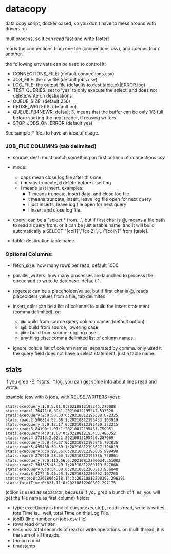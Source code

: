 # datacopy

data copy script, docker based, so you don't have to mess around with drivers :o)

multiprocess, so it can read fast and write faster!

reads the connections from one file (connections.csv), and queries from another.

the following env vars can be used to control it:
- CONNECTIONS_FILE: (default connections.csv)
- JOB_FILE: the csv file (default jobs.csv)
- LOG_FILE: the output file (defaults to dest.table.ok|ERROR.log)
- TEST_QUERIES: set to 'yes' to only execute the select, and does not delete/write on destinations
- QUEUE_SIZE: (default 256) 
- REUSE_WRITERS: (default no)
- QUEUE_FB4NEWR: default 3, means that the buffer can be only 1/3 full before starting the next reader, if reusing writers.
- STOP_JOBS_ON_ERROR (default yes)

See sample-* files to have an idea of usage.


### JOB_FILE COLUMNS (tab delimited)

- source, dest: must match something on first column of connections.csv

- mode: 
    - caps mean close log file after this one
    - t means truncate, d delete before inserting
    - i means just insert.
    examples: 
        - T means truncate, insert data, and close log file. 
        - t means truncate, insert, leave log file open for next query
        - i just inserts, leave log file open for next query
        - I insert and close log file.

- query: can be a "select * from...", but if first char is @, means a file path to read a query from. or it can be just a table name, and it will build automatically a SELECT "[col1]","[col2]",(..)"[colN]" from [table].
- table: destination table name.


### Optional Columns:

- fetch_size: how many rows per read, default 1000.

- parallel_writers: how many processes are launched to process the queue and to write to database. default 1.

- regexes: can be a placeholder/value, but if first char is @, reads placeolders values from a file, tab delimited

- insert_cols: can be a list of columns to build the insert statement (comma delimited), or:
    - @: build from source query column names (default option)
    - @l: build from source, lowering case
    - @u: build from source, upping case
    - anything else: comma delimited list of column names.

- ignore_cols: a list of column names, separated by comma. only used it the query field does not have a select statement, just a table name.

## stats
if you grep -E '^stats:' \*.log, you can get some info about lines read and wrote.

example (csv with 8 jobs, with REUSE_WRITERS=yes):
```
stats:execQuery:1:0:5.01:0:20210812195246.279088
stats:read:1:76471:0.89:1:20210812195247.533628
stats:execQuery:2:0:50.50:0:20210812195338.072325
stats:read:2:506814:52.68:1:20210812195433.103919
stats:execQuery:3:0:17.17:0:20210812195450.322215
stats:read:3:84190:1.01:1:20210812195451.759951
stats:execQuery:4:0:1.68:0:20210812195453.486352
stats:read:4:37313:2.62:1:20210812195456.287069
stats:execQuery:5:0:49.37:0:20210812195545.703035
stats:read:5:495488:39.39:1:20210812195627.396019
stats:execQuery:6:0:99.56:0:20210812195806.999498
stats:read:6:270910:28.50:1:20210812195836.750061
stats:execQuery:7:0:117.56:0:20210812200034.351082
stats:read:7:363375:43.49:1:20210812200119.527660
stats:execQuery:8:0:54.38:0:20210812200213.956848
stats:read:8:427245:46.25:1:20210812200302.197265
stats:write:8:2261806:258.14:3:20210812200302.296291
stats:totalTime:0:621.11:0:20210812200302.297175
```

(colon is used as separator, because if you grep a bunch of files, you will get the file name as first column)
fields:
- type: execQuery is time of cursor.execute(), read is read, write is writes, totalTime is... well, total Time on this Log File.  
- jobID (line number on jobs.csv file)
- rows read or written
- seconds: total seconds of read or write operations. on multi thread, it is the sum of all threads.
- thread count
- timestamp
